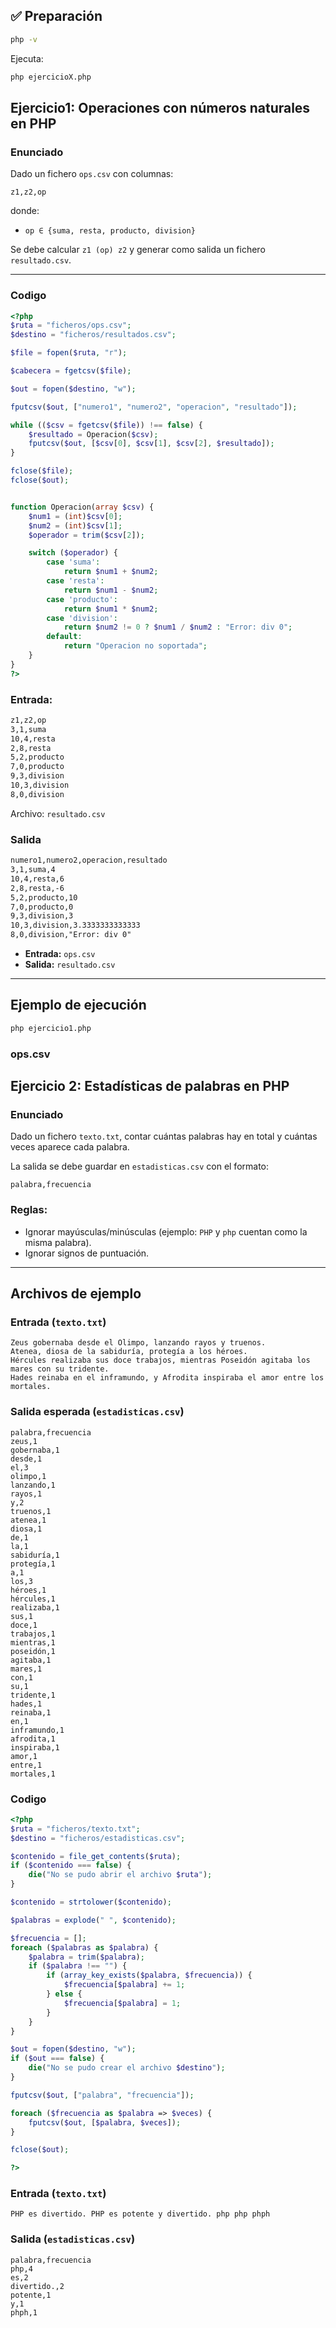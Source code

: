 ## ✅ Preparación

```bash
php -v
```

Ejecuta:

```bash
php ejercicioX.php
```

## Ejercicio1: Operaciones con números naturales en PHP

### Enunciado

Dado un fichero `ops.csv` con columnas:

```code
z1,z2,op
```

donde:

- `op ∈ {suma, resta, producto, division}`

Se debe calcular `z1 (op) z2` y generar como salida un fichero `resultado.csv`.

---

### Codigo

```php
<?php
$ruta = "ficheros/ops.csv";
$destino = "ficheros/resultados.csv";

$file = fopen($ruta, "r");

$cabecera = fgetcsv($file);

$out = fopen($destino, "w");

fputcsv($out, ["numero1", "numero2", "operacion", "resultado"]);

while (($csv = fgetcsv($file)) !== false) {
    $resultado = Operacion($csv);
    fputcsv($out, [$csv[0], $csv[1], $csv[2], $resultado]);
}

fclose($file);
fclose($out);


function Operacion(array $csv) {
    $num1 = (int)$csv[0];
    $num2 = (int)$csv[1];
    $operador = trim($csv[2]);

    switch ($operador) {
        case 'suma':
            return $num1 + $num2;
        case 'resta':
            return $num1 - $num2;
        case 'producto':
            return $num1 * $num2;
        case 'division':
            return $num2 != 0 ? $num1 / $num2 : "Error: div 0";
        default:
            return "Operacion no soportada";
    }
}
?>

```

### Entrada:

```txt
z1,z2,op
3,1,suma
10,4,resta
2,8,resta
5,2,producto
7,0,producto
9,3,division
10,3,division
8,0,division
```

Archivo: `resultado.csv`

### Salida

```txt
numero1,numero2,operacion,resultado
3,1,suma,4
10,4,resta,6
2,8,resta,-6
5,2,producto,10
7,0,producto,0
9,3,division,3
10,3,division,3.3333333333333
8,0,division,"Error: div 0"

```

- **Entrada:** `ops.csv`
- **Salida:** `resultado.csv`

---

## Ejemplo de ejecución

```bash
php ejercicio1.php
```

### ops.csv

## Ejercicio 2: Estadísticas de palabras en PHP

### Enunciado

Dado un fichero `texto.txt`, contar cuántas palabras hay en total y cuántas veces aparece cada palabra.

La salida se debe guardar en `estadisticas.csv` con el formato:

```code
palabra,frecuencia
```

### Reglas:

- Ignorar mayúsculas/minúsculas (ejemplo: `PHP` y `php` cuentan como la misma palabra).
- Ignorar signos de puntuación.

---

## Archivos de ejemplo

### Entrada (`texto.txt`)

```code
Zeus gobernaba desde el Olimpo, lanzando rayos y truenos.
Atenea, diosa de la sabiduría, protegía a los héroes.
Hércules realizaba sus doce trabajos, mientras Poseidón agitaba los mares con su tridente.
Hades reinaba en el inframundo, y Afrodita inspiraba el amor entre los mortales.
```

### Salida esperada (`estadisticas.csv`)

```code
palabra,frecuencia
zeus,1
gobernaba,1
desde,1
el,3
olimpo,1
lanzando,1
rayos,1
y,2
truenos,1
atenea,1
diosa,1
de,1
la,1
sabiduría,1
protegía,1
a,1
los,3
héroes,1
hércules,1
realizaba,1
sus,1
doce,1
trabajos,1
mientras,1
poseidón,1
agitaba,1
mares,1
con,1
su,1
tridente,1
hades,1
reinaba,1
en,1
inframundo,1
afrodita,1
inspiraba,1
amor,1
entre,1
mortales,1
```

### Codigo

```php
<?php
$ruta = "ficheros/texto.txt";
$destino = "ficheros/estadisticas.csv";

$contenido = file_get_contents($ruta);
if ($contenido === false) {
    die("No se pudo abrir el archivo $ruta");
}

$contenido = strtolower($contenido);

$palabras = explode(" ", $contenido);

$frecuencia = [];
foreach ($palabras as $palabra) {
    $palabra = trim($palabra);
    if ($palabra !== "") {
        if (array_key_exists($palabra, $frecuencia)) {
            $frecuencia[$palabra] += 1;
        } else {
            $frecuencia[$palabra] = 1;
        }
    }
}

$out = fopen($destino, "w");
if ($out === false) {
    die("No se pudo crear el archivo $destino");
}

fputcsv($out, ["palabra", "frecuencia"]);

foreach ($frecuencia as $palabra => $veces) {
    fputcsv($out, [$palabra, $veces]);
}

fclose($out);

?>

```

### Entrada (`texto.txt`)

```code
PHP es divertido. PHP es potente y divertido. php php phph
```

### Salida (`estadisticas.csv`)

```code
palabra,frecuencia
php,4
es,2
divertido.,2
potente,1
y,1
phph,1

```
